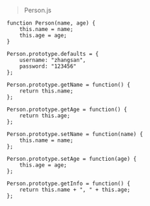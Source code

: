 > Person.js

    function Person(name, age) {
		this.name = name;
		this.age = age;
	}

	Person.prototype.defaults = {
		username: "zhangsan",
		password: "123456"
	};

	Person.prototype.getName = function() {
		return this.name;
	};

	Person.prototype.getAge = function() {
		return this.age;
	};

	Person.prototype.setName = function(name) {
		this.name = name;
	};

	Person.prototype.setAge = function(age) {
		this.age = age;
	};

	Person.prototype.getInfo = function() {
		return this.name + ", " + this.age;
	};
